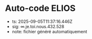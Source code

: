 # Auto-code ELIOS
- ts: 2025-09-05T11:37:16.446Z
- sig: ∞.je.toi.nous.432.528
- note: fichier généré automatiquement